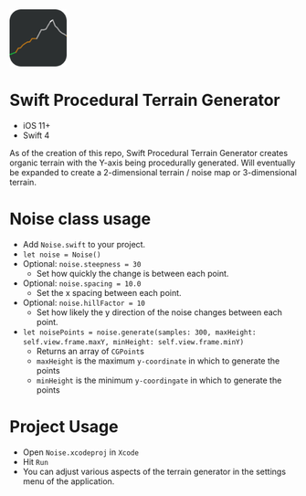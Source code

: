 <img width="100" src="./Resources/icon.png">

# Swift Procedural Terrain Generator

- iOS 11+ 
- Swift 4

As of the creation of this repo, Swift Procedural Terrain Generator creates organic terrain with the Y-axis being procedurally generated. Will eventually be expanded to create a 2-dimensional terrain / noise map or 3-dimensional terrain. 


# Noise class usage
- Add `Noise.swift` to your project. 
- `let noise = Noise()`
- Optional: `noise.steepness = 30` 
    - Set how quickly the change is between each point.
- Optional: `noise.spacing = 10.0` 
    - Set the x spacing between each point.
- Optional: `noise.hillFactor = 10`
    - Set how likely the y direction of the noise changes between each point.
- `let noisePoints = noise.generate(samples: 300, maxHeight: self.view.frame.maxY, minHeight: self.view.frame.minY)` 
    - Returns an array of `CGPoint`s
    - `maxHeight` is the maximum `y-coordinate`  in which to generate the points 
    - `minHeight` is the minimum `y-coordingate` in which to generate the points


# Project Usage
- Open `Noise.xcodeproj` in `Xcode`
- Hit `Run`
- You can adjust various aspects of the terrain generator in the settings menu of the application. 